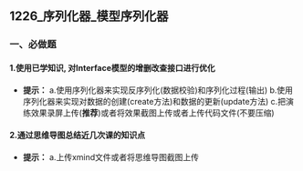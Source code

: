 ## 1226_序列化器_模型序列化器

### 一、必做题

#### 1.使用已学知识, 对Interface模型的增删改查接口进行优化

-   **提示：**	a.使用序列化器来实现反序列化(数据校验)和序列化过程(输出)	b.使用序列化器来实现对数据的创建(create方法)和数据的更新(update方法)	c.把演练效果录屏上传(**推荐**)或者将效果截图上传或者上传代码文件(不要压缩)

#### 2.通过思维导图总结近几次课的知识点

-   **提示：**	a.上传xmind文件或者将思维导图截图上传